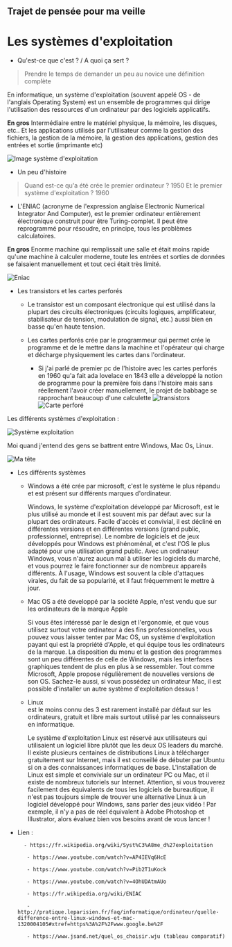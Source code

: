 ## Trajet de pensée pour ma veille


# Les systèmes d'exploitation
   * Qu'est-ce que c'est ? / A quoi ça sert ?

> Prendre le temps de demander un peu au novice une définition complète

En informatique, un système d'exploitation (souvent appelé OS - de l'anglais Operating System) est un ensemble de programmes qui dirige l'utilisation des ressources d'un ordinateur par des logiciels applicatifs.

__En gros__  Intermédiaire entre le matériel physique, la mémoire, les disques, etc.. Et les applications utilisés par l'utilisateur comme la gestion des fichiers, la gestion de la mémoire, la gestion des applications, gestion des entrées et sortie (imprimante etc)

![Image système d'exploitation](https://upload.wikimedia.org/wikipedia/commons/thumb/e/ed/Operating_system_placement-fr.svg/250px-Operating_system_placement-fr.svg.png)

   * Un peu d'histoire

> Quand est-ce qu'a été crée le premier ordinateur ? 1950 Et le premier système d'exploitation ? 1960  

   * L'ENIAC (acronyme de l'expression anglaise Electronic Numerical Integrator And Computer), est le premier ordinateur entièrement électronique construit pour être Turing-complet. Il peut être reprogrammé pour résoudre, en principe, tous les problèmes calculatoires.

 __En gros__ Enorme machine qui remplissait une salle et était moins rapide qu'une machine à calculer moderne, toute les entrées et sorties de données se faisaient manuellement et tout ceci était très limité.

![Eniac](https://i.ytimg.com/vi/kH8gehlirrE/maxresdefault.jpg)


   * Les transistors et les cartes perforés
      * Le transistor est un composant électronique qui est utilisé dans la plupart des circuits électroniques (circuits logiques, amplificateur, stabilisateur de tension, modulation de signal, etc.) aussi bien en basse qu'en haute tension.

      * Les cartes perforés crée par le programmeur qui permet crée le programme et de le mettre dans la machine et l'opérateur qui charge et décharge physiquement les cartes dans l'ordinateur.
        * Si j'ai parlé de premier pc de l'histoire avec les cartes perforés en 1960 qu'a fait ada lovelace en 1843 elle a développé la notion de programme pour la première fois dans l'histoire mais sans réellement l'avoir créer manuellement, le projet de babbage se rapprochant beaucoup d'une calculette
![transistors](https://upload.wikimedia.org/wikipedia/commons/thumb/5/5a/Transistors.agr.jpg/1280px-Transistors.agr.jpg)
![Carte perforé](http://actualitte.com/images/actualites/jacques_le_fataliste_carte_perforee.png)



Les différents systèmes d'exploitation :

![Système exploitation](https://itsfoss.com/wp-content/uploads/2013/07/Windows_Vs_Mac_Vs_Linux_11.jpeg)

Moi quand j'entend des gens se battrent entre Windows, Mac Os, Linux.

![Ma tête](https://scontent.fbru2-1.fna.fbcdn.net/v/t1.0-9/15349749_1149786281737860_4771631489209410892_n.jpg?oh=5f3288ab54cde2e02040656cc13ce29e&oe=5A860A27)

* Les différents systèmes   

  * Windows
    a été crée par microsoft, c'est le système le plus répandu et est présent sur différents marques d'ordinateur.

    Windows, le système d'exploitation développé par Microsoft, est le plus utilisé au monde et il est souvent mis par défaut avec sur la plupart des ordinateurs. Facile d'accès et convivial, il est décliné en différentes versions et en différentes versions (grand public, professionnel, entreprise). Le nombre de logiciels et de jeux développés pour Windows est phénoménal, et c'est l'OS le plus adapté pour une utilisation grand public. Avec un ordinateur Windows, vous n'aurez aucun mal à utiliser les logiciels du marché, et vous pourrez le faire fonctionner sur de nombreux appareils différents. À l'usage, Windows est souvent la cible d'attaques virales, du fait de sa popularité, et il faut fréquemment le mettre à jour.

  * Mac OS
    a été developpé par la société Apple, n'est vendu que sur les ordinateurs de la marque Apple

    Si vous êtes intéressé par le design et l'ergonomie, et que vous utilisez surtout votre ordinateur à des fins professionnelles, vous pouvez vous laisser tenter par Mac OS, un système d'exploitation payant qui est la propriété d'Apple, et qui équipe tous les ordinateurs de la marque. La disposition du menu et la gestion des programmes sont un peu différentes de celle de Windows, mais les interfaces graphiques tendent de plus en plus à se ressembler. Tout comme Microsoft, Apple propose régulièrement de nouvelles versions de son OS. Sachez-le aussi, si vous possédez un ordinateur Mac, il est possible d'installer un autre système d'exploitation dessus !

  * Linux   
    est le moins connu des 3 est rarement installé par défaut sur les ordinateurs, gratuit et libre mais surtout utilisé par les connaisseurs en informatique.

    Le système d'exploitation Linux est réservé aux utilisateurs qui utilisaient un logiciel libre plutôt que les deux OS leaders du marché. Il existe plusieurs centaines de distributions Linux à télécharger gratuitement sur Internet, mais il est conseillé de débuter par Ubuntu si on a des connaissances informatiques de base. L'installation de Linux est simple et conviviale sur un ordinateur PC ou Mac, et il existe de nombreux tutoriels sur Internet. Attention, si vous trouverez facilement des équivalents de tous les logiciels de bureautique, il n'est pas toujours simple de trouver une alternative Linux à un logiciel développé pour Windows, sans parler des jeux vidéo ! Par exemple, il n'y a pas de réel équivalent à Adobe Photoshop et Illustrator, alors évaluez bien vos besoins avant de vous lancer !

    


- Lien  :

        - https://fr.wikipedia.org/wiki/Syst%C3%A8me_d%27exploitation

         - https://www.youtube.com/watch?v=AP4IEVq6HcE

         - https://www.youtube.com/watch?v=Pib2T1uKock

         - https://www.youtube.com/watch?v=4OhUDAtmAUo

         - https://fr.wikipedia.org/wiki/ENIAC

         - http://pratique.leparisien.fr/faq/informatique/ordinateur/quelle-difference-entre-linux-windows-et-mac-1320004105#xtref=https%3A%2F%2Fwww.google.be%2F

         - https://www.jsand.net/quel_os_choisir.wju (tableau comparatif)
